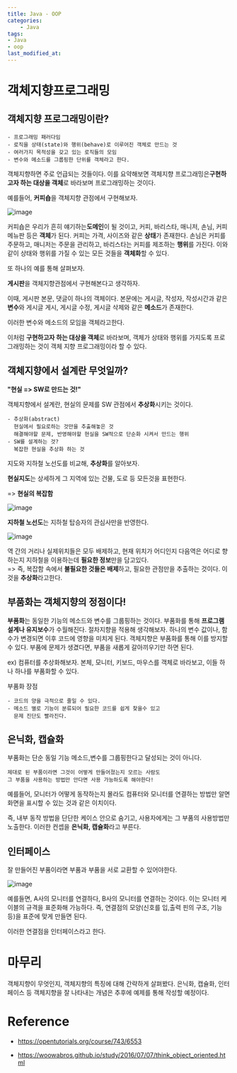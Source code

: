 ```yaml
---
title: Java - OOP
categories:	
    - Java
tags: 
- Java
- oop
last_modified_at:
---
```




# 객체지향프로그래밍

## 객체지향 프로그래밍이란?

```
- 프로그래밍 패러다임
- 로직을 상태(state)와 행위(behave)로 이루어진 객체로 만드는 것
- 여러가지 목적성을 갖고 있는 로직들의 모임
- 변수와 메소드를 그룹핑한 단위를 객체라고 한다.
```

객체지향하면 주로 언급되는 것들이다. 이를 요약해보면 객체지향 프로그래밍은**구현하고자 하는 대상을 객체**로 바라보며 프로그래밍하는 것이다.



예를들어, **커피숍**을 객체지향 관점에서 구현해보자.

![image](https://user-images.githubusercontent.com/49560745/103184132-eae70f80-48f9-11eb-82bf-147e00deb3df.png)

커피숍은 우리가 흔히 얘기하는**도메인**이 될 것이고, 커피, 바리스타, 매니저, 손님, 커피 메뉴판 등은 **객체**가 된다. 커피는 가격, 사이즈와 같은 **상태**가 존재한다. 손님은 커피를 주문하고, 매니저는 주문을 관리하고, 바리스타는 커피를 제조하는 **행위**를 가진다. 이와 같이 상태와 행위를 가질 수 있는 모든 것들을 **객체화**할 수 있다.



또 하나의 예를 통해 살펴보자.

**게시판**을 객체지향관점에서 구현해본다고 생각하자.

이때, 게시판 본문, 댓글이 하나의 객체이다.
본문에는 게시글, 작성자, 작성시간과 같은 **변수**와
게시글 게시, 게시글 수정, 게시글 삭제와 같은 **메소드**가 존재한다.

이러한 변수와 메소드의 모임을 객체라고한다.



이처럼 **구현하고자 하는 대상을 객체**로 바라보며, 객체가 상태와 행위를 가지도록 프로그래밍하는 것이 객체 지향 프로그래밍이라 할 수 있다.



## 객체지향에서 설계란 무엇일까?

**"현실  =>  SW로 만드는 것!"**

객체지향에서 설계란, 현실의 문제를 SW 관점에서 **추상화**시키는 것이다.

```
- 추상화(abstract)
  현실에서 필요로하는 것만을 추출해놓은 것
  해결해야할 문제, 반영해야할 현실을 SW적으로 단순화 시켜서 만드는 행위
- SW를 설계하는 것?
  복잡한 현실을 추상화 하는 것
```

지도와 지하철 노선도를 비교해, **추상화**를 알아보자.

**현실지도**는 상세하게 그 지역에 있는 건물, 도로 등 모든것을 표현한다. 

=> **현실의 복잡함**

![image](https://user-images.githubusercontent.com/49560745/103183289-bb81d400-48f4-11eb-9955-b35cedfe3e23.png)



**지하철 노선도**는 지하철 탑승자의 관심사만을 반영한다.

![image](https://user-images.githubusercontent.com/49560745/103183305-d48a8500-48f4-11eb-8851-0671f9ef6a12.png)



역 간의 거리나 실제위치들은 모두 배제하고, 현재 위치가 어디인지 다음역은 어디로 향하는지 지하철을 이용하는데 **필요한 정보**만을 담고있다.<br/>
=> 즉, 복잡함 속에서 **불필요한 것들은 배제**하고, 필요한 관점만을 추출하는 것이다.
이것을 **추상화**라고한다.



## 부품화는 객체지향의 정점이다!

**부품화**는 동일한 기능의 메소드와 변수를 그룹핑하는 것이다. 부품화를 통해 **프로그램 설계나 유지보수**가 수월해진다. 절차지향을 적용해 생각해보자. 하나의 변수 값이나, 함수가 변경되면 이후 코드에 영향을 미치게 된다. 객체지향은 부품화를 통해 이를 방지할 수 있다. 부품에 문제가 생겼다면, 부품을 새롭게 갈아끼우기만 하면 된다.

ex)
컴퓨터를 추상화해보자.
본체, 모니터, 키보드, 마우스를 객체로 바라보고, 이들 하나 하나를 부품화할 수 있다. 

부품화 장점

```
- 코드의 양을 극적으로 줄일 수 있다.
- 메소드 별로 기능이 분류되어 필요한 코드를 쉽게 찾을수 있고
  문제 진단도 빨라진다.
```



## 은닉화, 캡슐화

부품화는 단순 동일 기능 메소드,변수를 그룹핑한다고 달성되는 것이 아니다.

```
제대로 된 부품이라면 그것이 어떻게 만들어졌는지 모르는 사람도
그 부품을 사용하는 방법만 안다면 사용 가능하도록 해야한다!
```

예를들어, 모니터가 어떻게 동작하는지 몰라도 컴퓨터와 모니터를 연결하는 방법만 알면 화면을 표시할 수 있는 것과 같은 이치이다.

즉, 내부 동작 방법을 단단한 케이스 안으로 숨기고,
사용자에게는 그 부품의 사용방법만 노출한다. 이러한 컨셉을 **은닉화, 캡슐화**라고 부른다.



## 인터페이스

잘 만들어진 부품이라면 부품과 부품을 서로 교환할 수 있어야한다.

![image](https://user-images.githubusercontent.com/49560745/103184062-714f2180-48f9-11eb-831d-dd32b903768d.png)

예를들면, A사의 모니터를 연결하다, B사의 모니터를 연결하는 것이다. 이는 모니터 케이블의 규격을 표준화해 가능하다.  즉, 연결점의 모양(신호를 입,출력 핀의 구조, 기능 등)을 표준에 맞게 만들면 된다.

이러한 연결점을 인터페이스라고 한다.



# 마무리

객체지향이 무엇인지, 객체지향의 특징에 대해 간략하게 살펴봤다. 은닉화, 캡슐화, 인터페이스 등 객체지향을 잘 나타내는 개념은 추후에 예제를 통해 작성할 예정이다. 



# Reference

- https://opentutorials.org/course/743/6553

- https://woowabros.github.io/study/2016/07/07/think_object_oriented.html
